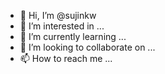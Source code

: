 - 👋 Hi, I’m @sujinkw
- 👀 I’m interested in ...
- 🌱 I’m currently learning ...
- 💞️ I’m looking to collaborate on ...
- 📫 How to reach me ...

<!---
sujinkw/sujinkw is a ✨ special ✨ repository because its `README.md` (this file) appears on your GitHub profile.
You can click the Preview link to take a look at your changes.
--->
